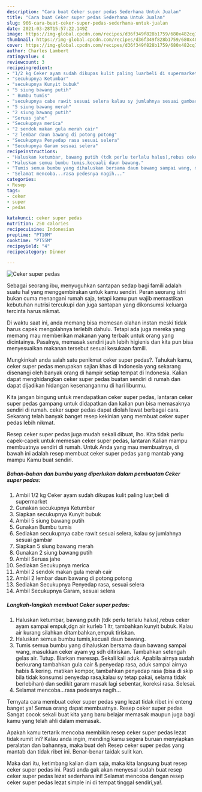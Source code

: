 ```yaml
---
description: "Cara buat Ceker super pedas Sederhana Untuk Jualan"
title: "Cara buat Ceker super pedas Sederhana Untuk Jualan"
slug: 966-cara-buat-ceker-super-pedas-sederhana-untuk-jualan
date: 2021-03-28T15:57:22.149Z
image: https://img-global.cpcdn.com/recipes/d36f349f828b1759/680x482cq70/ceker-super-pedas-foto-resep-utama.jpg
thumbnail: https://img-global.cpcdn.com/recipes/d36f349f828b1759/680x482cq70/ceker-super-pedas-foto-resep-utama.jpg
cover: https://img-global.cpcdn.com/recipes/d36f349f828b1759/680x482cq70/ceker-super-pedas-foto-resep-utama.jpg
author: Charles Lambert
ratingvalue: 4
reviewcount: 3
recipeingredient:
- "1/2 kg Ceker ayam sudah dikupas kulit paling luarbeli di supermarket"
- "secukupnya Ketumbar"
- "secukupnya Kunyit bubuk"
- "5 siung bawang putih"
- " Bumbu tumis"
- "secukupnya cabe rawit sesuai selera kalau sy jumlahnya sesuai gambar"
- "5 siung bawang merah"
- "2 siung bawang putih"
- "Seruas jahe"
- "Secukupnya merica"
- "2 sendok makan gula merah cair"
- "2 lembar daun bawang di potong potong"
- "Secukupnya Penyedap rasa sesuai selera"
- "Secukupnya Garam sesuai selera"
recipeinstructions:
- "Haluskan ketumbar, bawang putih (tdk perlu terlalu halus),rebus ceker ayam sampai empuk,dgn air kurleb 1 ltr, tambahkan kunyit bubuk. Kalau air kurang silahkan ditambahkan,empuk tiriskan."
- "Haluskan semua bumbu tumis,kecuali daun bawang."
- "Tumis semua bumbu yang dihaluskan bersama daun bawang sampai wang, masukkan ceker ayam yg sdh ditiriskan. Tambahkan setengah gelas air. Tutup. Biarkan meresap. Sekali kali aduk. Apabila airnya sudah berkurang tambahkan gula cair &amp; penyedap rasa, aduk sampai airnya habis &amp; kering. matikan kompor, tambahkan penyedap rasa (bisa di skip bila tidak konsumsi penyedap rasa,kalau sy tetap pakai, selama tidak berlebihan) dan sedikit garam masak lagi sebentar, koreksi rasa. Selesai."
- "Selamat mencoba...rasa pedesnya nagih..."
categories:
- Resep
tags:
- ceker
- super
- pedas

katakunci: ceker super pedas 
nutrition: 250 calories
recipecuisine: Indonesian
preptime: "PT10M"
cooktime: "PT55M"
recipeyield: "4"
recipecategory: Dinner

---
```



![Ceker super pedas](https://img-global.cpcdn.com/recipes/d36f349f828b1759/680x482cq70/ceker-super-pedas-foto-resep-utama.jpg)

Sebagai seorang ibu, menyuguhkan santapan sedap bagi famili adalah suatu hal yang menggembirakan untuk kamu sendiri. Peran seorang istri bukan cuma menangani rumah saja, tetapi kamu pun wajib memastikan kebutuhan nutrisi tercukupi dan juga santapan yang dikonsumsi keluarga tercinta harus nikmat.

Di waktu  saat ini, anda memang bisa memesan olahan instan meski tidak harus capek mengolahnya terlebih dahulu. Tetapi ada juga mereka yang memang mau memberikan makanan yang terbaik untuk orang yang dicintainya. Pasalnya, memasak sendiri jauh lebih higienis dan kita pun bisa menyesuaikan makanan tersebut sesuai kesukaan famili. 



Mungkinkah anda salah satu penikmat ceker super pedas?. Tahukah kamu, ceker super pedas merupakan sajian khas di Indonesia yang sekarang disenangi oleh banyak orang di hampir setiap tempat di Indonesia. Kalian dapat menghidangkan ceker super pedas buatan sendiri di rumah dan dapat dijadikan hidangan kesenanganmu di hari liburmu.

Kita jangan bingung untuk mendapatkan ceker super pedas, lantaran ceker super pedas gampang untuk didapatkan dan kalian pun bisa memasaknya sendiri di rumah. ceker super pedas dapat diolah lewat berbagai cara. Sekarang telah banyak banget resep kekinian yang membuat ceker super pedas lebih nikmat.

Resep ceker super pedas juga mudah sekali dibuat, lho. Kita tidak perlu capek-capek untuk memesan ceker super pedas, lantaran Kalian mampu membuatnya sendiri di rumah. Untuk Anda yang mau membuatnya, di bawah ini adalah resep membuat ceker super pedas yang mantab yang mampu Kamu buat sendiri.

<!--inarticleads1-->

##### Bahan-bahan dan bumbu yang diperlukan dalam pembuatan Ceker super pedas:

1. Ambil 1/2 kg Ceker ayam sudah dikupas kulit paling luar,beli di supermarket
1. Gunakan secukupnya Ketumbar
1. Siapkan secukupnya Kunyit bubuk
1. Ambil 5 siung bawang putih
1. Gunakan  Bumbu tumis
1. Sediakan secukupnya cabe rawit sesuai selera, kalau sy jumlahnya sesuai gambar
1. Siapkan 5 siung bawang merah
1. Gunakan 2 siung bawang putih
1. Ambil Seruas jahe
1. Sediakan Secukupnya merica
1. Ambil 2 sendok makan gula merah cair
1. Ambil 2 lembar daun bawang di potong potong
1. Sediakan Secukupnya Penyedap rasa, sesuai selera
1. Ambil Secukupnya Garam, sesuai selera




<!--inarticleads2-->

##### Langkah-langkah membuat Ceker super pedas:

1. Haluskan ketumbar, bawang putih (tdk perlu terlalu halus),rebus ceker ayam sampai empuk,dgn air kurleb 1 ltr, tambahkan kunyit bubuk. Kalau air kurang silahkan ditambahkan,empuk tiriskan.
1. Haluskan semua bumbu tumis,kecuali daun bawang.
1. Tumis semua bumbu yang dihaluskan bersama daun bawang sampai wang, masukkan ceker ayam yg sdh ditiriskan. Tambahkan setengah gelas air. Tutup. Biarkan meresap. Sekali kali aduk. Apabila airnya sudah berkurang tambahkan gula cair &amp; penyedap rasa, aduk sampai airnya habis &amp; kering. matikan kompor, tambahkan penyedap rasa (bisa di skip bila tidak konsumsi penyedap rasa,kalau sy tetap pakai, selama tidak berlebihan) dan sedikit garam masak lagi sebentar, koreksi rasa. Selesai.
1. Selamat mencoba...rasa pedesnya nagih...




Ternyata cara membuat ceker super pedas yang lezat tidak ribet ini enteng banget ya! Semua orang dapat membuatnya. Resep ceker super pedas Sangat cocok sekali buat kita yang baru belajar memasak maupun juga bagi kamu yang telah ahli dalam memasak.

Apakah kamu tertarik mencoba membikin resep ceker super pedas lezat tidak rumit ini? Kalau anda ingin, mending kamu segera buruan menyiapkan peralatan dan bahannya, maka buat deh Resep ceker super pedas yang mantab dan tidak ribet ini. Benar-benar taidak sulit kan. 

Maka dari itu, ketimbang kalian diam saja, maka kita langsung buat resep ceker super pedas ini. Pasti anda gak akan menyesal sudah buat resep ceker super pedas lezat sederhana ini! Selamat mencoba dengan resep ceker super pedas lezat simple ini di tempat tinggal sendiri,ya!.

